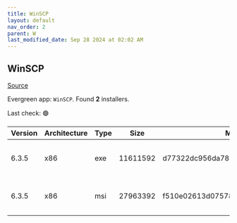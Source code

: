 ```yaml
---
title: WinSCP
layout: default
nav_order: 2
parent: W
last_modified_date: Sep 28 2024 at 02:02 AM
---
```


## WinSCP

[Source](https://winscp.net/)

Evergreen app: `WinSCP`. Found **2** installers.

Last check: 🟢

| Version | Architecture | Type | Size     | Md5                              | URI                                                                                                                                                                                |
| ------- | ------------ | ---- | -------- | -------------------------------- | ---------------------------------------------------------------------------------------------------------------------------------------------------------------------------------- |
| 6.3.5   | x86          | exe  | 11611592 | d77322dc956da781905d553e3feb9153 | [https://ixpeering.dl.sourceforge.net/project/winscp/WinSCP/6.3.5/WinSCP-6.3.5-Setup.exe](https://ixpeering.dl.sourceforge.net/project/winscp/WinSCP/6.3.5/WinSCP-6.3.5-Setup.exe) |
| 6.3.5   | x86          | msi  | 27963392 | f510e02613d075787364bb9b1c6a1abd | [https://ixpeering.dl.sourceforge.net/project/winscp/WinSCP/6.3.5/WinSCP-6.3.5.msi](https://ixpeering.dl.sourceforge.net/project/winscp/WinSCP/6.3.5/WinSCP-6.3.5.msi)             |
